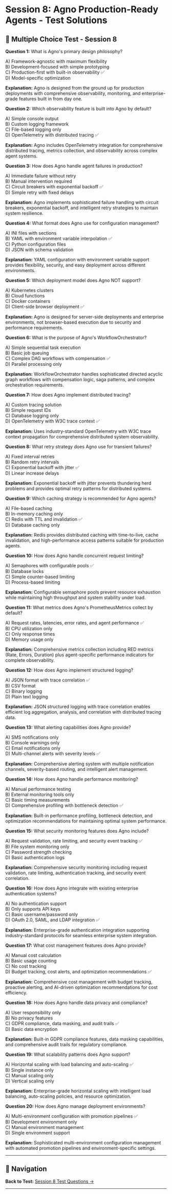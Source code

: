 # Session 8: Agno Production-Ready Agents - Test Solutions

## 📝 Multiple Choice Test - Session 8

**Question 1:** What is Agno's primary design philosophy?  

A) Framework-agnostic with maximum flexibility  
B) Development-focused with simple prototyping  
C) Production-first with built-in observability ✅  
D) Model-specific optimization  

**Explanation:** Agno is designed from the ground up for production deployments with comprehensive observability, monitoring, and enterprise-grade features built in from day one.

**Question 2:** Which observability feature is built into Agno by default?  

A) Simple console output  
B) Custom logging framework  
C) File-based logging only  
D) OpenTelemetry with distributed tracing ✅  

**Explanation:** Agno includes OpenTelemetry integration for comprehensive distributed tracing, metrics collection, and observability across complex agent systems.

**Question 3:** How does Agno handle agent failures in production?  

A) Immediate failure without retry  
B) Manual intervention required  
C) Circuit breakers with exponential backoff ✅  
D) Simple retry with fixed delays  

**Explanation:** Agno implements sophisticated failure handling with circuit breakers, exponential backoff, and intelligent retry strategies to maintain system resilience.

**Question 4:** What format does Agno use for configuration management?  

A) INI files with sections  
B) YAML with environment variable interpolation ✅  
C) Python configuration files  
D) JSON with schema validation  

**Explanation:** YAML configuration with environment variable support provides flexibility, security, and easy deployment across different environments.

**Question 5:** Which deployment model does Agno NOT support?  

A) Kubernetes clusters  
B) Cloud functions  
C) Docker containers  
D) Client-side browser deployment ✅  

**Explanation:** Agno is designed for server-side deployments and enterprise environments, not browser-based execution due to security and performance requirements.

**Question 6:** What is the purpose of Agno's WorkflowOrchestrator?  

A) Simple sequential task execution  
B) Basic job queuing  
C) Complex DAG workflows with compensation ✅  
D) Parallel processing only  

**Explanation:** WorkflowOrchestrator handles sophisticated directed acyclic graph workflows with compensation logic, saga patterns, and complex orchestration requirements.

**Question 7:** How does Agno implement distributed tracing?  

A) Custom tracing solution  
B) Simple request IDs  
C) Database logging only  
D) OpenTelemetry with W3C trace context ✅  

**Explanation:** Uses industry-standard OpenTelemetry with W3C trace context propagation for comprehensive distributed system observability.

**Question 8:** What retry strategy does Agno use for transient failures?  

A) Fixed interval retries  
B) Random retry intervals  
C) Exponential backoff with jitter ✅  
D) Linear increase delays  

**Explanation:** Exponential backoff with jitter prevents thundering herd problems and provides optimal retry patterns for distributed systems.

**Question 9:** Which caching strategy is recommended for Agno agents?  

A) File-based caching  
B) In-memory caching only  
C) Redis with TTL and invalidation ✅  
D) Database caching only  

**Explanation:** Redis provides distributed caching with time-to-live, cache invalidation, and high-performance access patterns suitable for production agents.

**Question 10:** How does Agno handle concurrent request limiting?  

A) Semaphores with configurable pools ✅  
B) Database locks  
C) Simple counter-based limiting  
D) Process-based limiting  

**Explanation:** Configurable semaphore pools prevent resource exhaustion while maintaining high throughput and system stability under load.

**Question 11:** What metrics does Agno's PrometheusMetrics collect by default?  

A) Request rates, latencies, error rates, and agent performance ✅  
B) CPU utilization only  
C) Only response times  
D) Memory usage only  

**Explanation:** Comprehensive metrics collection including RED metrics (Rate, Errors, Duration) plus agent-specific performance indicators for complete observability.

**Question 12:** How does Agno implement structured logging?  

A) JSON format with trace correlation ✅  
B) CSV format  
C) Binary logging  
D) Plain text logging  

**Explanation:** JSON structured logging with trace correlation enables efficient log aggregation, analysis, and correlation with distributed tracing data.

**Question 13:** What alerting capabilities does Agno provide?  

A) SMS notifications only  
B) Console warnings only  
C) Email notifications only  
D) Multi-channel alerts with severity levels ✅  

**Explanation:** Comprehensive alerting system with multiple notification channels, severity-based routing, and intelligent alert management.

**Question 14:** How does Agno handle performance monitoring?  

A) Manual performance testing  
B) External monitoring tools only  
C) Basic timing measurements  
D) Comprehensive profiling with bottleneck detection ✅  

**Explanation:** Built-in performance profiling, bottleneck detection, and optimization recommendations for maintaining optimal system performance.

**Question 15:** What security monitoring features does Agno include?  

A) Request validation, rate limiting, and security event tracking ✅  
B) File system monitoring only  
C) Password strength checking  
D) Basic authentication logs  

**Explanation:** Comprehensive security monitoring including request validation, rate limiting, authentication tracking, and security event correlation.

**Question 16:** How does Agno integrate with existing enterprise authentication systems?  

A) No authentication support  
B) Only supports API keys  
C) Basic username/password only  
D) OAuth 2.0, SAML, and LDAP integration ✅  

**Explanation:** Enterprise-grade authentication integration supporting industry-standard protocols for seamless enterprise system integration.

**Question 17:** What cost management features does Agno provide?  

A) Manual cost calculation  
B) Basic usage counting  
C) No cost tracking  
D) Budget tracking, cost alerts, and optimization recommendations ✅  

**Explanation:** Comprehensive cost management with budget tracking, proactive alerting, and AI-driven optimization recommendations for cost efficiency.

**Question 18:** How does Agno handle data privacy and compliance?  

A) User responsibility only  
B) No privacy features  
C) GDPR compliance, data masking, and audit trails ✅  
D) Basic data encryption  

**Explanation:** Built-in GDPR compliance features, data masking capabilities, and comprehensive audit trails for regulatory compliance.

**Question 19:** What scalability patterns does Agno support?  

A) Horizontal scaling with load balancing and auto-scaling ✅  
B) Single instance only  
C) Manual scaling only  
D) Vertical scaling only  

**Explanation:** Enterprise-grade horizontal scaling with intelligent load balancing, auto-scaling policies, and resource optimization.

**Question 20:** How does Agno manage deployment environments?  

A) Multi-environment configuration with promotion pipelines ✅  
B) Development environment only  
C) Manual environment management  
D) Single environment support  

**Explanation:** Sophisticated multi-environment configuration management with automated promotion pipelines and environment-specific settings.

---

## 🧭 Navigation

**Back to Test:** [Session 8 Test Questions →](Session8_Agno_Production_Ready_Agents.md#multiple-choice-test-session-8)

---
